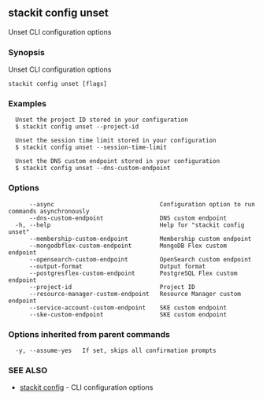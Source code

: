 ## stackit config unset

Unset CLI configuration options

### Synopsis

Unset CLI configuration options

```
stackit config unset [flags]
```

### Examples

```
  Unset the project ID stored in your configuration
  $ stackit config unset --project-id

  Unset the session time limit stored in your configuration
  $ stackit config unset --session-time-limit

  Unset the DNS custom endpoint stored in your configuration
  $ stackit config unset --dns-custom-endpoint
```

### Options

```
      --async                              Configuration option to run commands asynchronously
      --dns-custom-endpoint                DNS custom endpoint
  -h, --help                               Help for "stackit config unset"
      --membership-custom-endpoint         Membership custom endpoint
      --mongodbflex-custom-endpoint        MongoDB Flex custom endpoint
      --opensearch-custom-endpoint         OpenSearch custom endpoint
      --output-format                      Output format
      --postgresflex-custom-endpoint       PostgreSQL Flex custom endpoint
      --project-id                         Project ID
      --resource-manager-custom-endpoint   Resource Manager custom endpoint
      --service-account-custom-endpoint    SKE custom endpoint
      --ske-custom-endpoint                SKE custom endpoint
```

### Options inherited from parent commands

```
  -y, --assume-yes   If set, skips all confirmation prompts
```

### SEE ALSO

* [stackit config](./stackit_config.md)	 - CLI configuration options

